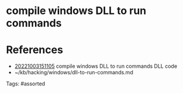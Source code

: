 # compile windows DLL to run commands

# References
- [20221003151105](/zet/20221003151105/) compile windows DLL to run commands DLL code
- ~/kb/hacking/windows/dll-to-run-commands.md

Tags:
    #assorted

